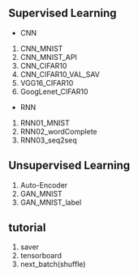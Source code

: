 ## Supervised Learning
 * CNN
 1. CNN_MNIST
 2. CNN_MNIST_API
 3. CNN_CIFAR10
 4. CNN_CIFAR10_VAL_SAV
 5. VGG16_CIFAR10
 6. GoogLenet_CIFAR10
 
 * RNN
 1. RNN01_MNIST
 2. RNN02_wordComplete
 3. RNN03_seq2seq

## Unsupervised Learning
 1. Auto-Encoder
 2. GAN_MNIST
 3. GAN_MNIST_label
 
## tutorial
 1. saver
 2. tensorboard
 3. next_batch(shuffle)
